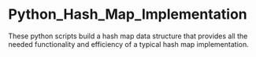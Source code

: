 # Python_Hash_Map_Implementation
These python scripts build a hash map data structure that provides all the needed functionality and
efficiency of a typical hash map implementation.
